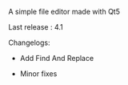 A simple file editor made with Qt5

Last release : 4.1


Changelogs:

- Add Find And Replace

- Minor fixes